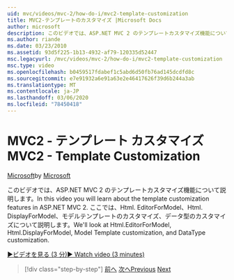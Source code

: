 ```yaml
---
uid: mvc/videos/mvc-2/how-do-i/mvc2-template-customization
title: MVC2-テンプレートのカスタマイズ |Microsoft Docs
author: microsoft
description: このビデオでは、ASP.NET MVC 2 のテンプレートカスタマイズ機能について説明します。 Html. EditorForModel, .Html. DisplayForModel, Model Templ...
ms.author: riande
ms.date: 03/23/2010
ms.assetid: 93d5f225-1b13-4932-af79-120335d52447
msc.legacyurl: /mvc/videos/mvc-2/how-do-i/mvc2-template-customization
msc.type: video
ms.openlocfilehash: b0459517fdabef1c5abd6d50fb76ad145dcdfd8c
ms.sourcegitcommit: e7e91932a6e91a63e2e46417626f39d6b244a3ab
ms.translationtype: MT
ms.contentlocale: ja-JP
ms.lasthandoff: 03/06/2020
ms.locfileid: "78450418"
---
```

# <a name="mvc2---template-customization"></a><span data-ttu-id="578b9-104">MVC2 - テンプレート カスタマイズ</span><span class="sxs-lookup"><span data-stu-id="578b9-104">MVC2 - Template Customization</span></span>

<span data-ttu-id="578b9-105">[Microsoft](https://github.com/microsoft)</span><span class="sxs-lookup"><span data-stu-id="578b9-105">by [Microsoft](https://github.com/microsoft)</span></span>

<span data-ttu-id="578b9-106">このビデオでは、ASP.NET MVC 2 のテンプレートカスタマイズ機能について説明します。</span><span class="sxs-lookup"><span data-stu-id="578b9-106">In this video you will learn about the template customization features in ASP.NET MVC 2.</span></span> <span data-ttu-id="578b9-107">ここでは、Html. EditorForModel、Html. DisplayForModel、モデルテンプレートのカスタマイズ、データ型のカスタマイズについて説明します。</span><span class="sxs-lookup"><span data-stu-id="578b9-107">We'll look at Html.EditorForModel, Html.DisplayForModel, Model Template customization, and DataType customization.</span></span>

[<span data-ttu-id="578b9-108">&#9654;ビデオを見る (3 分)</span><span class="sxs-lookup"><span data-stu-id="578b9-108">&#9654; Watch video (3 minutes)</span></span>](https://channel9.msdn.com/Blogs/ASP-NET-Site-Videos/mvc2-template-customization)

> [!div class="step-by-step"]
> <span data-ttu-id="578b9-109">[前へ](mvc2-model-validation.md)
> [次へ](aspnet-mvc-2-areas.md)</span><span class="sxs-lookup"><span data-stu-id="578b9-109">[Previous](mvc2-model-validation.md)
[Next](aspnet-mvc-2-areas.md)</span></span>
